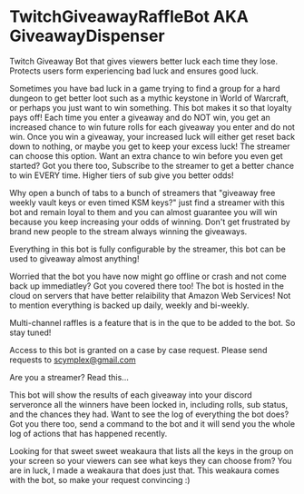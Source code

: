 # TwitchGiveawayRaffleBot AKA GiveawayDispenser
Twitch Giveaway Bot that gives viewers better luck each time they lose.  Protects users form experiencing bad luck and ensures good luck.

Sometimes you have bad luck in a game trying to find a group for a hard dungeon to get better loot such as a mythic keystone in World of Warcraft, or perhaps you just want to win something.  This bot makes it so that loyalty pays off!  Each time you enter a giveaway and do NOT win, you get an increased chance to win future rolls for each giveaway you enter and do not win.  Once you win a giveaway, your increased luck will either get reset back down to nothing, or maybe you get to keep your excess luck!  The streamer can choose this option.  Want an extra chance to win before you even get started? Got you there too, Subscribe to the streamer to get a better chance to win EVERY time.  Higher tiers of sub give you better odds!

Why open a bunch of tabs to a bunch of streamers that "giveaway free weekly vault keys or even timed KSM keys?"  just find a streamer with this bot and remain loyal to them and you can almost guarantee you will win because you keep increasing your odds of winning.  Don't get frustrated by brand new people to the stream always winning the giveaways.

Everything in this bot is fully configurable by the streamer, this bot can be used to giveaway almost anything!

Worried that the bot you have now might go offline or crash and not come back up immediatley?  Got you covered there too!  The bot is hosted in the cloud on servers that have better relaibility that Amazon Web Services!  Not to mention everything is backed up daily, weekly and bi-weekly.

Multi-channel raffles is a feature that is in the que to be added to the bot.  So stay tuned!



Access to this bot is granted on a case by case request.  Please send requests to scymplex@gmail.com


Are you a streamer?  Read this...

This bot will show the results of each giveaway into your discord serveronce all the winners have been locked in, including rolls, sub status, and the chances they had.
Want to see the log of everything the bot does? Got you there too, send a command to the bot and it will send you the whole log of actions that has happened recently.

Looking for that sweet sweet weakaura that lists all the keys in the group on your screen so your viewers can see what keys they can choose from? You are in luck, I made a weakaura that does just that.  This weakaura comes with the bot, so make your request convincing :)
